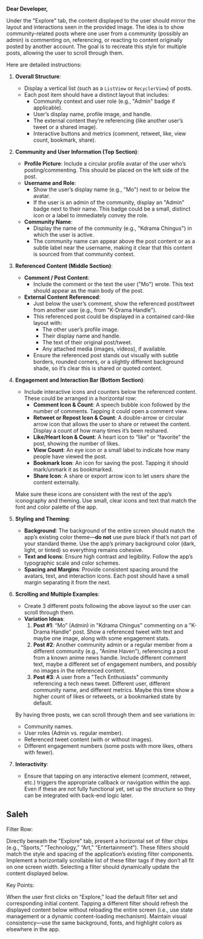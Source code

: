 **Dear Developer,**

Under the "Explore" tab, the content displayed to the user should mirror the layout and interactions seen in the provided image. The idea is to show community-related posts where one user from a community (possibly an admin) is commenting on, referencing, or reacting to content originally posted by another account. The goal is to recreate this style for multiple posts, allowing the user to scroll through them.

Here are detailed instructions:

1. **Overall Structure**:  
   - Display a vertical list (such as a `ListView` or `RecyclerView`) of posts.
   - Each post item should have a distinct layout that includes:
     - Community context and user role (e.g., "Admin" badge if applicable).
     - User’s display name, profile image, and handle.
     - The external content they’re referencing (like another user’s tweet or a shared image).
     - Interactive buttons and metrics (comment, retweet, like, view count, bookmark, share).

2. **Community and User Information (Top Section)**:
   - **Profile Picture**: Include a circular profile avatar of the user who’s posting/commenting. This should be placed on the left side of the post.
   - **Username and Role**:
     - Show the user’s display name (e.g., "Mo") next to or below the avatar.
     - If the user is an admin of the community, display an "Admin" badge next to their name. This badge could be a small, distinct icon or a label to immediately convey the role.
   - **Community Name**:
     - Display the name of the community (e.g., "Kdrama Chingus") in which the user is active.
     - The community name can appear above the post content or as a subtle label near the username, making it clear that this content is sourced from that community context.

3. **Referenced Content (Middle Section)**:
   - **Comment / Post Content**:
     - Include the comment or the text the user ("Mo") wrote. This text should appear as the main body of the post.
   - **External Content Referenced**:
     - Just below the user’s comment, show the referenced post/tweet from another user (e.g., from "K-Drama Handle").
     - This referenced post could be displayed in a contained card-like layout with:
       - The other user’s profile image.
       - Their display name and handle.
       - The text of their original post/tweet.
       - Any attached media (images, videos), if available.
     - Ensure the referenced post stands out visually with subtle borders, rounded corners, or a slightly different background shade, so it’s clear this is shared or quoted content.

4. **Engagement and Interaction Bar (Bottom Section)**:
   - Include interactive icons and counters below the referenced content. These could be arranged in a horizontal row:
     - **Comment Icon & Count**: A speech bubble icon followed by the number of comments. Tapping it could open a comment view.
     - **Retweet or Repost Icon & Count**: A double-arrow or circular arrow icon that allows the user to share or retweet the content. Display a count of how many times it’s been reshared.
     - **Like/Heart Icon & Count**: A heart icon to “like” or “favorite” the post, showing the number of likes.
     - **View Count**: An eye icon or a small label to indicate how many people have viewed the post.
     - **Bookmark Icon**: An icon for saving the post. Tapping it should mark/unmark it as bookmarked.
     - **Share Icon**: A share or export arrow icon to let users share the content externally.

   Make sure these icons are consistent with the rest of the app’s iconography and theming. Use small, clear icons and text that match the font and color palette of the app.

5. **Styling and Theming**:
   - **Background**: The background of the entire screen should match the app’s existing color theme—**do not** use pure black if that’s not part of your standard theme. Use the app’s primary background color (dark, light, or tinted) so everything remains cohesive.
   - **Text and Icons**: Ensure high contrast and legibility. Follow the app’s typographic scale and color schemes.
   - **Spacing and Margins**: Provide consistent spacing around the avatars, text, and interaction icons. Each post should have a small margin separating it from the next.

6. **Scrolling and Multiple Examples**:
   - Create 3 different posts following the above layout so the user can scroll through them.
   - **Variation Ideas**:
     1. **Post #1**: “Mo” (Admin) in "Kdrama Chingus" commenting on a "K-Drama Handle" post. Show a referenced tweet with text and maybe one image, along with some engagement stats.
     2. **Post #2**: Another community admin or a regular member from a different community (e.g., "Anime Haven"), referencing a post from a known anime news handle. Include different comment text, maybe a different set of engagement numbers, and possibly no images in the referenced content.
     3. **Post #3**: A user from a "Tech Enthusiasts" community referencing a tech news tweet. Different user, different community name, and different metrics. Maybe this time show a higher count of likes or retweets, or a bookmarked state by default.

   By having three posts, we can scroll through them and see variations in:
   - Community names.
   - User roles (Admin vs. regular member).
   - Referenced tweet content (with or without images).
   - Different engagement numbers (some posts with more likes, others with fewer).

7. **Interactivity**:
   - Ensure that tapping on any interactive element (comment, retweet, etc.) triggers the appropriate callback or navigation within the app. Even if these are not fully functional yet, set up the structure so they can be integrated with back-end logic later.

## Saleh

Filter Row:

Directly beneath the "Explore" tab, present a horizontal set of filter chips (e.g., “Sports,” “Technology,” “Art,” “Entertainment”).
These filters should match the style and spacing of the application’s existing filter components.
Implement a horizontally scrollable list of these filter tags if they don’t all fit on one screen width.
Selecting a filter should dynamically update the content displayed below.

Key Points:

When the user first clicks on “Explore,” load the default filter set and corresponding initial content.
Tapping a different filter should refresh the displayed content below without reloading the entire screen (i.e., use state management or a dynamic content-loading mechanism).
Maintain visual consistency—use the same background, fonts, and highlight colors as elsewhere in the app.
